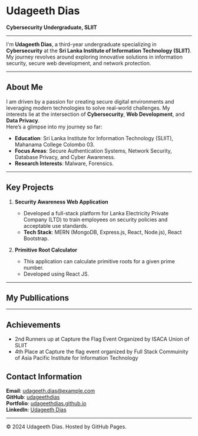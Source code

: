 # Udageeth Dias

**Cybersecurity Undergraduate, SLIIT**

---

I'm **Udageeth Dias**, a third-year undergraduate specializing in **Cybersecurity** at the **Sri Lanka Institute of Information Technology (SLIIT)**. My journey revolves around exploring innovative solutions in information security, secure web development, and network protection.

---

## About Me

I am driven by a passion for creating secure digital environments and leveraging modern technologies to solve real-world challenges. My interests lie at the intersection of **Cybersecurity**, **Web Development**, and **Data Privacy**.  
Here’s a glimpse into my journey so far:

- **Education**: Sri Lanka Institute for Information Technology (SLIIT), Mahanama College Colombo 03.
- **Focus Areas**: Secure Authentication Systems, Network Security, Database Privacy, and Cyber Awareness.
- **Research Interests**: Malware, Forensics.

---

## Key Projects

1. **Security Awareness Web Application**  
   - Developed a full-stack platform for Lanka Electricity Private Company (LTD) to train employees on security policies and acceptable use standards.  
   - **Tech Stack**: MERN (MongoDB, Express.js, React, Node.js), React Bootstrap.

2. **Primitive Root Calculator**  
   - This application can calculate primitive roots for a given prime number.  
   - Developed using React JS.

---

## My Publlications


---

## Achievements

   - 2nd Runners up at Capture the Flag Event Organized by ISACA Union of SLIIT
   - 4th Place at Capture the flag event organized by Full Stack Commuinity of Asia Pacific Institute for Information Technology

## Contact Information

**Email**: udageeth.dias@example.com  
**GitHub**: [udageethdias](https://github.com/udageethdias)  
**Portfolio**: [udageethdias.github.io](https://udageethdias.github.io)  
**LinkedIn**: [Udageeth Dias]([https://udageethdias.github.io](https://www.linkedin.com/in/udageeth-dias-3313142ab/))

---

© 2024 Udageeth Dias. Hosted by GitHub Pages.
